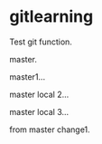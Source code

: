 gitlearning
===========

Test git function.

master.

master1...

master local 2...

master local 3...

from master change1.
